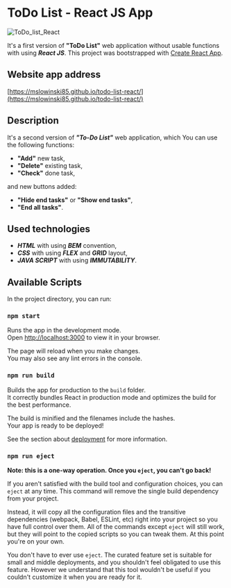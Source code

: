 # ToDo List - React JS App

![ToDo_list_React](https://https://github.com/mslowinski85/todo-list-react/blob/master/public/print_screen.png)

It's a first version of **"ToDo List"** web application without usable functions with using ***React JS***. 
This project was bootstrapped with [Create React App](https://github.com/facebook/create-react-app).

## Website app address

[https://mslowinski85.github.io/todo-list-react/](https://mslowinski85.github.io/todo-list-react/)

## Description

It's a second version of ***"To-Do List"*** web application, which You can use the following functions:
- **"Add"** new task,
- **"Delete"** existing task,
- **"Check"** done task,

and new buttons added:
- **"Hide end tasks"** or **"Show end tasks"**,
- **"End all tasks"**.

## Used technologies

- ***HTML*** with using ***BEM*** convention,
- ***CSS*** with using ***FLEX*** and ***GRID*** layout,
- ***JAVA SCRIPT*** with using ***IMMUTABILITY***.

## Available Scripts

In the project directory, you can run:

### `npm start`

Runs the app in the development mode.\
Open [http://localhost:3000](http://localhost:3000) to view it in your browser.

The page will reload when you make changes.\
You may also see any lint errors in the console.

### `npm run build`

Builds the app for production to the `build` folder.\
It correctly bundles React in production mode and optimizes the build for the best performance.

The build is minified and the filenames include the hashes.\
Your app is ready to be deployed!

See the section about [deployment](https://facebook.github.io/create-react-app/docs/deployment) for more information.

### `npm run eject`

**Note: this is a one-way operation. Once you `eject`, you can't go back!**

If you aren't satisfied with the build tool and configuration choices, you can `eject` at any time. This command will remove the single build dependency from your project.

Instead, it will copy all the configuration files and the transitive dependencies (webpack, Babel, ESLint, etc) right into your project so you have full control over them. All of the commands except `eject` will still work, but they will point to the copied scripts so you can tweak them. At this point you're on your own.

You don't have to ever use `eject`. The curated feature set is suitable for small and middle deployments, and you shouldn't feel obligated to use this feature. However we understand that this tool wouldn't be useful if you couldn't customize it when you are ready for it.

